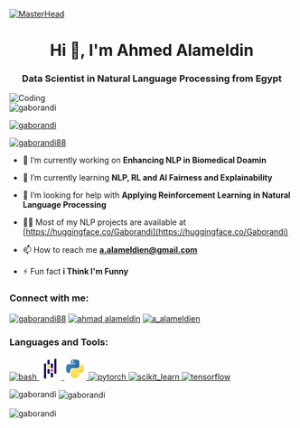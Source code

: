 [![MasterHead](https://cdn.pulse2.com/cdn/2019/12/Hugging-Face.jpg)](https://huggingface.co/Gaborandi)
<h1 align="center">Hi 👋, I'm Ahmed Alameldin</h1>
<h3 align="center">Data Scientist in Natural Language Processing from Egypt</h3>
<img align="right" alt="Coding" width="1000" src="https://www.fleetscience.org/sites/default/files/images/customer%20ai.gif">


<p align="left"> 
  <img src="https://komarev.com/ghpvc/?username=gaborandi&label=Profile%20views&color=0e75b6&style=flat" alt="gaborandi" /> </p>

<p align="left"> <a href="https://github.com/ryo-ma/github-profile-trophy"><img src="https://github-profile-trophy.vercel.app/?username=gaborandi" alt="gaborandi" /></a> </p>

<p align="left"> <a href="https://twitter.com/gaborandi88" target="blank"><img src="https://img.shields.io/twitter/follow/gaborandi88?logo=twitter&style=for-the-badge" alt="gaborandi88" /></a> </p>

- 🔭 I’m currently working on **Enhancing NLP in Biomedical Doamin**

- 🌱 I’m currently learning **NLP, RL and AI Fairness and Explainability**

- 🤝 I’m looking for help with **Applying Reinforcement Learning in Natural Language Processing**

- 👨‍💻 Most of my NLP projects are available at [https://huggingface.co/Gaborandi](https://huggingface.co/Gaborandi)

- 📫 How to reach me **a.alameldien@gmail.com**

- ⚡ Fun fact **i Think I'm Funny**

<h3 align="left">Connect with me:</h3>
<p align="left">
<a href="https://twitter.com/gaborandi88" target="blank"><img align="center" src="https://raw.githubusercontent.com/rahuldkjain/github-profile-readme-generator/master/src/images/icons/Social/twitter.svg" alt="gaborandi88" height="30" width="40" /></a>
<a href="https://linkedin.com/in/ahmad alameldin" target="blank"><img align="center" src="https://raw.githubusercontent.com/rahuldkjain/github-profile-readme-generator/master/src/images/icons/Social/linked-in-alt.svg" alt="ahmad alameldin" height="30" width="40" /></a>
<a href="https://www.hackerrank.com/a_alameldien" target="blank"><img align="center" src="https://raw.githubusercontent.com/rahuldkjain/github-profile-readme-generator/master/src/images/icons/Social/hackerrank.svg" alt="a_alameldien" height="30" width="40" /></a>
</p>

<h3 align="left">Languages and Tools:</h3>
<p align="left"> <a href="https://www.gnu.org/software/bash/" target="_blank" rel="noreferrer"> <img src="https://www.vectorlogo.zone/logos/gnu_bash/gnu_bash-icon.svg" alt="bash" width="40" height="40"/> </a> <a href="https://pandas.pydata.org/" target="_blank" rel="noreferrer"> <img src="https://raw.githubusercontent.com/devicons/devicon/2ae2a900d2f041da66e950e4d48052658d850630/icons/pandas/pandas-original.svg" alt="pandas" width="40" height="40"/> </a> <a href="https://www.python.org" target="_blank" rel="noreferrer"> <img src="https://raw.githubusercontent.com/devicons/devicon/master/icons/python/python-original.svg" alt="python" width="40" height="40"/> </a> <a href="https://pytorch.org/" target="_blank" rel="noreferrer"> <img src="https://www.vectorlogo.zone/logos/pytorch/pytorch-icon.svg" alt="pytorch" width="40" height="40"/> </a> <a href="https://scikit-learn.org/" target="_blank" rel="noreferrer"> <img src="https://upload.wikimedia.org/wikipedia/commons/0/05/Scikit_learn_logo_small.svg" alt="scikit_learn" width="40" height="40"/> </a> <a href="https://www.tensorflow.org" target="_blank" rel="noreferrer"> <img src="https://www.vectorlogo.zone/logos/tensorflow/tensorflow-icon.svg" alt="tensorflow" width="40" height="40"/> </a> </p>

<p><img align="left" src="https://github-readme-stats.vercel.app/api/top-langs?username=gaborandi&show_icons=true&locale=en&layout=compact" alt="gaborandi" /></p>

<p>&nbsp;<img align="center" src="https://github-readme-stats.vercel.app/api?username=gaborandi&show_icons=true&locale=en" alt="gaborandi" /></p>

<p><img align="center" src="https://github-readme-streak-stats.herokuapp.com/?user=gaborandi&" alt="gaborandi" /></p>
